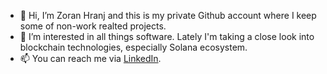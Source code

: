 - 👋 Hi, I’m Zoran Hranj and this is my private Github account where I keep some of non-work realted projects.
- 👀 I’m interested in all things software. Lately I'm taking a close look into blockchain technologies, especially Solana ecosystem.
- 📫 You can reach me via [LinkedIn](https://www.linkedin.com/in/zoran-hranj-860a7549). 

<!---
zhranj/zhranj is a ✨ special ✨ repository because its `README.md` (this file) appears on your GitHub profile.
You can click the Preview link to take a look at your changes.
--->
